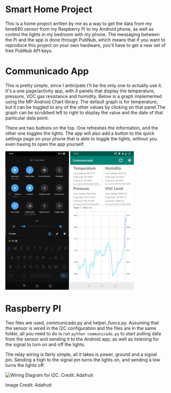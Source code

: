 # Smart Home Project
This is a home project written by me as a way to get the data from my bme680 sensor from my Raspberry Pi to my Android phone, as well as control the lights in my bedroom with my phone. The messaging between the Pi and the app is done through PubNub, which means that if you want to reproduce this project on your own hardware, you'll have to get a new set of free PubNub API keys.

# Communicado App

This is pretty simple, since I anticipate I'll be the only one to actually use it. It's a one page/activity app, with 4 panels that display the temperature, pressure, VOC gas resistance and humidity. Below is a graph implemented using the MP Android Chart library. The default graph is for temperature, but it can be toggled to any of the other values by clicking on that panel.The graph can be scrubbed left to right to display the value and the date of that particular data point. 

There are two buttons on the top. One refreshes the information, and the other one toggles the lights. The app will also add a button to the quick settings page on your phone that is able to toggle the lights, without you even having to open the app yourself.

<img src="Screenshot_20200126-204158.jpg" width="200">
<img src="Screenshot_20200126-211614.jpg" width="200">


# Raspberry PI

Two files are used, communicado.py and helper_funcs.py. Assuming that the sensor is wired in the I2C configuration and the files are in the same folder, all you need to do is run ```python communicado.py``` to start pulling data from the sensor and sending it to the Android app, as well as listening for the signal to turn on and off the lights.

The relay wiring is fairly simple, all it takes is power, ground and a signal pin. Sending a high to the signal pin turns the lights on, and sending a low turns the lights off.

![Wiring Diagram for I2C. Credit: Adafruit](https://cdn-learn.adafruit.com/assets/assets/000/059/074/medium640/temperature___humidity_raspi_bme680_i2c_bb.jpg?1534112411)

Image Credit: Adafruit
